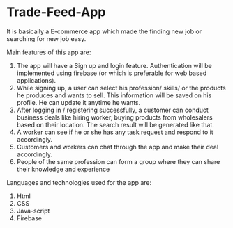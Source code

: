 # Trade-Feed-App
It is basically a E-commerce app which made the finding new job or searching for new job easy.

Main features of this app are:
1. The app will have a Sign up and login feature. Authentication will be implemented using firebase (or which is preferable for web based applications). 
2. While signing up, a user can select his profession/ skills/ or the products he produces and wants to sell. This information will be saved on his profile. He can update it anytime he wants.
3. After logging in / registering successfully, a customer can conduct business deals like hiring worker, buying products from wholesalers based on their location. The search result will be generated like that.
4. A worker can see if he or she has any task request and respond to it accordingly. 
5. Customers and workers can chat through the app and make their deal accordingly. 
6. People of the same profession can form a group where they can share their knowledge and experience

Languages and technologies used for the app are:
1. Html
2. CSS
3. Java-script
4. Firebase
